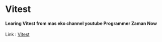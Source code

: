 # Vitest
#### Learing Vitest from mas eko channel youtube Programmer Zaman Now
Link : [Vitest](https://youtu.be/f8N0V-1dC0o?si=FDWKSKWgsaXsaxCE)
